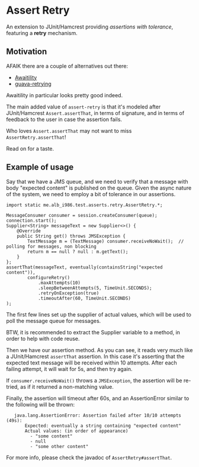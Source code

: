 # Assert Retry

An extension to JUnit/Hamcrest providing _assertions with tolerance_, featuring a __retry__ mechanism.


## Motivation

AFAIK there are a couple of alternatives out there:
 
- [Awaitility](https://github.com/awaitility/awaitility)
- [guava-retrying](https://github.com/rholder/guava-retrying)

Awaitility in particular looks pretty good indeed.

The main added value of `assert-retry` is that it's modeled after JUnit/Hamcrest `Assert.assertThat`,
in terms of signature, and in terms of feedback to the user in case the assertion fails.

Who loves `Assert.assertThat` may not want to miss `AssertRetry.assertThat`!

Read on for a taste.


## Example of usage

Say that we have a JMS queue, and we need to verify that a message with body "expected content" is published on the queue.
Given the async nature of the system, we need to employ a bit of tolerance in our assertions.

    import static me.alb_i986.test.asserts.retry.AssertRetry.*;
      
    MessageConsumer consumer = session.createConsumer(queue);
    connection.start();
    Supplier<String> messageText = new Supplier<>() {
        @Override
        public String get() throws JMSException {
            TextMessage m = (TextMessage) consumer.receiveNoWait();  // polling for messages, non blocking
            return m == null ? null : m.getText();
        }
    };
    assertThat(messageText, eventually(containsString("expected content")),
            configureRetry()
                .maxAttempts(10)
                .sleepBetweenAttempts(5, TimeUnit.SECONDS);
                .retryOnException(true)
                .timeoutAfter(60, TimeUnit.SECONDS)
    );

The first few lines set up the supplier of actual values, which will be used to poll the message queue for messages.

BTW, it is recommended to extract the Supplier variable to a method, in order to help with code reuse.

Then we have our assertion method.
As you can see, it reads very much like a JUnit/Hamcrest `assertThat` assertion.
In this case it's asserting that the expected text message will be received within 10 attempts.
After each failing attempt, it will wait for 5s, and then try again.

If `consumer.receiveNoWait()` throws a `JMSException`, the assertion will be re-tried,
as if it returned a non-matching value.

Finally, the assertion will timeout after 60s, and an AssertionError similar to the following will be thrown:

       java.lang.AssertionError: Assertion failed after 10/10 attempts (49s):
           Expected: eventually a string containing "expected content"
           Actual values: (in order of appearance)
             - "some content"
             - null
             - "some other content"

For more info, please check the javadoc of `AssertRetry#assertThat`.
